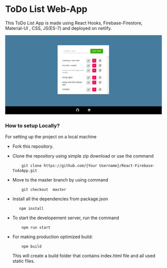 # ToDo List Web-App

This ToDo List App is made using React Hooks, Firebase-Firestore, Material-UI , CSS, JS(ES-7) and deployed on netlify.


![Homepage](sample/img.png)

### How to setup Locally?

For setting up the project on a local machine

* Fork this repository.
* Clone the repository using simple zip download or use the command
    ```
        git clone https://github.com/{Your Username}/React-Firebase-TodoApp.git
    ```
* Move to the master branch by using command
    ```
        git checkout  master
    ```

* Install all the dependencies from package.json
    ```
       npm install
    ```

* To start the developement server, run the command
    ```
        npm run start
    ```



* For making production optimized build:
    ```
        npm build
    ```
    This will create a build folder that contains index.html file and all used static files.